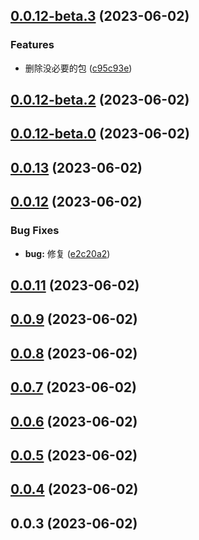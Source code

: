 ## [0.0.12-beta.3](https://github.com/HikeBao/mock/compare/v0.0.12-beta.2...v0.0.12-beta.3) (2023-06-02)


### Features

* 删除没必要的包 ([c95c93e](https://github.com/HikeBao/mock/commit/c95c93e361c879b3043398bcc0d2a8d7b71ee89f))



## [0.0.12-beta.2](https://github.com/HikeBao/mock/compare/v0.0.12-beta.1...v0.0.12-beta.2) (2023-06-02)



## [0.0.12-beta.0](https://github.com/HikeBao/mock/compare/v0.0.13...v0.0.12-beta.0) (2023-06-02)



## [0.0.13](https://github.com/HikeBao/mock/compare/v0.0.12...v0.0.13) (2023-06-02)



## [0.0.12](https://github.com/HikeBao/mock/compare/v0.0.11...v0.0.12) (2023-06-02)


### Bug Fixes

* **bug:** 修复 ([e2c20a2](https://github.com/HikeBao/mock/commit/e2c20a24253c28a8d43ebfcfde54c0e1e3063346))



## [0.0.11](https://github.com/HikeBao/mock/compare/v0.0.9...v0.0.11) (2023-06-02)



## [0.0.9](https://github.com/HikeBao/mock/compare/v0.0.8...v0.0.9) (2023-06-02)



## [0.0.8](https://github.com/HikeBao/mock/compare/v0.0.7...v0.0.8) (2023-06-02)



## [0.0.7](https://github.com/HikeBao/mock/compare/v0.0.6...v0.0.7) (2023-06-02)



## [0.0.6](https://github.com/HikeBao/mock/compare/v0.0.5...v0.0.6) (2023-06-02)



## [0.0.5](https://github.com/HikeBao/mock/compare/v0.0.4...v0.0.5) (2023-06-02)



## [0.0.4](https://github.com/HikeBao/mock/compare/v0.0.3...v0.0.4) (2023-06-02)



## 0.0.3 (2023-06-02)



